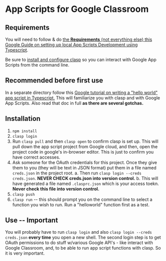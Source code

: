 # App Scripts for Google Classroom

## Requirements

You will need to follow & do [the **Requirements** (not everything else) this Google Guide on setting up local App Scripts Development using Typescript](https://developers.google.com/apps-script/guides/typescript).

Be sure to [install and configure clasp](https://github.com/google/clasp) so you can interact with Google App Scripts from the command line.

## Recommended before first use

In a separate directory follow this [Google tutorial on writing a "hello world" app script in Typescript.](https://github.com/google/clasp/blob/master/docs/typescript.md) This will familiarize you with clasp and with Google App Scripts. Also read that doc in full **as there are several gotchas.**

## Installation

1. `npm install`
2. `clasp login`
3. Run `clasp pull` and then `clasp open` to confirm clasp is set up. This will pull down the app script project from Google cloud, and then, open the project code in google's in-browser editor. This is just to confirm you have correct accesses.
4. Ask someone for the OAuth credentials for this project. Once they give them to you (they will be text in JSON format) put them in a file named `creds.json` in the project root.
    a. Then run `clasp login --creds creds.json`. **NEVER CHECK creds.json into version control.**
    b. This will have generated a file named `.clasprc.json` which is your access toekn. **Never check this file into version control.**
5. `clasp push`
6. `clasp run` -- this should prompt you on the command line to select a function you wish to run. Run a "helloworld" function first as a test.

## Use -- Important

You will probably have to run `clasp login` and also `clasp login --creds creds.json` **every time** you open a new shell. The second login step is to get OAuth permissions to do stuff w/various Google API's - like interact with Google Classroom, and, to be able to run app script functions with clasp. So it is very important.
